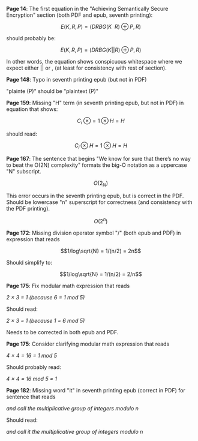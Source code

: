**Page 14**: The first equation in the "Achieving Semantically Secure Encryption" section (both PDF and epub, seventh printing):

```math
E(K, R, P) = (DRBG(K\ \ R) \oplus P, R)
```

should probably be:

```math
E(K, R, P) = (DRBG(K || R) \oplus P, R)
```

In other words, the equation shows conspicuous whitespace where we expect either || or , (at least for consistency with rest of section).

**Page 148**: Typo in seventh printing epub (but not in PDF)

"plainte (P)" should be "plaintext (P)"

**Page 159**: Missing "H" term (in seventh printing epub, but not in PDF) in equation that shows:

```math
C_{i}\ \otimes = 1 \otimes H = H
```

should read:

```math
C_{i} \otimes H = 1 \otimes H = H
```

**Page 167**: The sentence that begins "We know for sure that there’s no way to beat the O(2N) complexity" formats the big-O notation as a uppercase "N" subscript.

```math
O(2_{N})
```

This error occurs in the seventh printing epub, but is correct in the PDF. Should be lowercase "n" superscript for correctness (and consistency with the PDF printing).

```math
O(2^{n})
```

**Page 172**: Missing division operator symbol "/" (both epub and PDF) in expression that reads

```math
1/log\sqrt{N} = 1/(n/2) = 2n
```

Should simplify to:

```math
1/log\sqrt{N} = 1/(n/2) = 2/n
```

**Page 175**: Fix modular math expression that reads

*2 × 3 = 1 (because 6 = 1 mod 5)*

Should read:

*2 × 3 = 1 (because 1 = 6 mod 5)*

Needs to be corrected in both epub and PDF.

**Page 175**: Consider clarifying modular math expression that reads

*4 × 4 = 16 = 1 mod 5*

Should probably read:

*4 × 4 = 16 mod 5 = 1*

**Page 182**: Missing word "it" in seventh printing epub (correct in PDF) for sentence that reads

*and call the multiplicative group of integers modulo n*

Should read:

*and call it the multiplicative group of integers modulo n*
